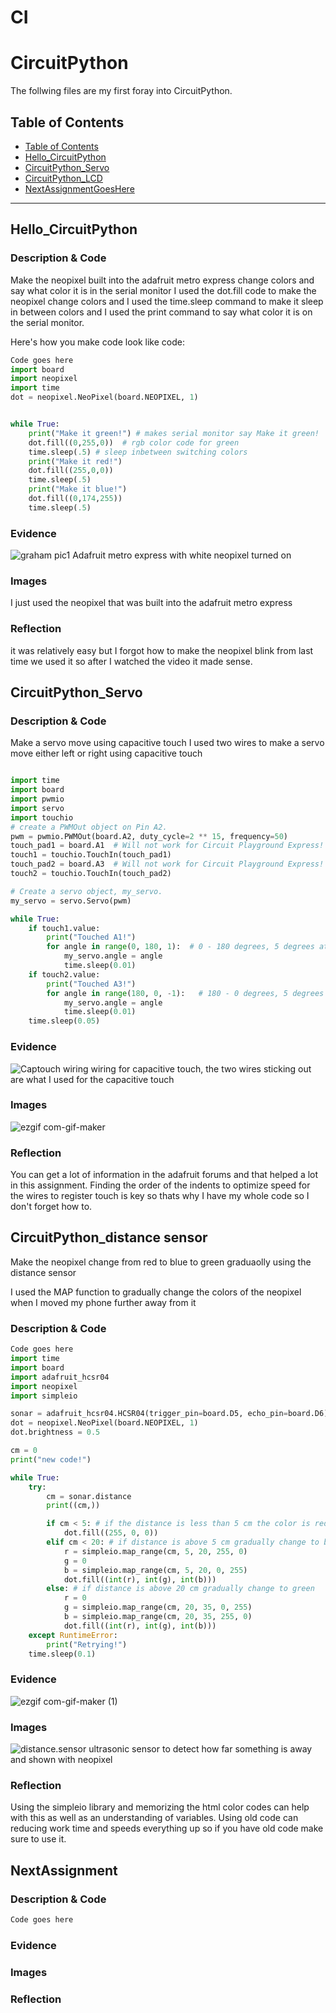 # CI
# CircuitPython
 The follwing files are my first foray into CircuitPython.
## Table of Contents
* [Table of Contents](#TableOfContents)
* [Hello_CircuitPython](#Hello_CircuitPython)
* [CircuitPython_Servo](#CircuitPython_Servo)
* [CircuitPython_LCD](#CircuitPython_LCD)
* [NextAssignmentGoesHere](#NextAssignment)
---

## Hello_CircuitPython

### Description & Code
Make the neopixel built into the adafruit metro express change colors and say what color it is in the serial monitor 
I used the dot.fill code to make the neopixel change colors and I used the time.sleep command to make it sleep in between colors and I used the print command to say what color it is on the serial monitor.

Here's how you make code look like code:

```python
Code goes here
import board
import neopixel
import time
dot = neopixel.NeoPixel(board.NEOPIXEL, 1)


while True:
    print("Make it green!") # makes serial monitor say Make it green!
    dot.fill((0,255,0))  # rgb color code for green
    time.sleep(.5) # sleep inbetween switching colors
    print("Make it red!")
    dot.fill((255,0,0))
    time.sleep(.5)
    print("Make it blue!")
    dot.fill((0,174,255))
    time.sleep(.5)
```


### Evidence
![graham pic1](https://i.ytimg.com/vi/X_TXoVbq9oo/maxresdefault.jpg)
Adafruit metro express with white neopixel turned on
### Images
I just used the neopixel that was built into the adafruit metro express
### Reflection
it was relatively easy but I forgot how to make the neopixel blink from last time we used it so after I watched the video it made sense.




## CircuitPython_Servo

### Description & Code
Make a servo move using capacitive touch
I used two wires to make a servo move either left or right using capacitive touch
```python

import time
import board
import pwmio
import servo
import touchio
# create a PWMOut object on Pin A2.
pwm = pwmio.PWMOut(board.A2, duty_cycle=2 ** 15, frequency=50)
touch_pad1 = board.A1  # Will not work for Circuit Playground Express!
touch1 = touchio.TouchIn(touch_pad1)
touch_pad2 = board.A3  # Will not work for Circuit Playground Express!
touch2 = touchio.TouchIn(touch_pad2)

# Create a servo object, my_servo.
my_servo = servo.Servo(pwm)

while True:
    if touch1.value:
        print("Touched A1!")
        for angle in range(0, 180, 1):  # 0 - 180 degrees, 5 degrees at a time. # moves servo one direction 180 degrees when I touch a wire
            my_servo.angle = angle
            time.sleep(0.01)
    if touch2.value:
        print("Touched A3!")
        for angle in range(180, 0, -1):   # 180 - 0 degrees, 5 degrees at a time. # moves servo another direction 180 degrees when I touch a wire
            my_servo.angle = angle
            time.sleep(0.01)
    time.sleep(0.05)

```

### Evidence
![Captouch wiring](https://user-images.githubusercontent.com/71406930/133624920-48544cc9-975f-4714-98aa-9c8a3528aef3.png)
wiring for capacitive touch, the two wires sticking out are what I used for the capacitive touch
### Images
![ezgif com-gif-maker](https://user-images.githubusercontent.com/71406930/133623520-758b1186-d83c-476a-808e-5f681fed7ae7.gif)

### Reflection
You can get a lot of information in the adafruit forums and that helped a lot in this assignment. Finding the order of the indents to optimize speed for the wires to register touch is key so thats why I have my whole code so I don't forget how to.



## CircuitPython_distance sensor
Make the neopixel change from red to blue to green graduaolly using the distance sensor

I used the MAP function to gradually change the colors of the neopixel when I moved my phone further away from it
### Description & Code

```python
Code goes here
import time
import board
import adafruit_hcsr04
import neopixel
import simpleio

sonar = adafruit_hcsr04.HCSR04(trigger_pin=board.D5, echo_pin=board.D6) # pins for ultrasonic sensor
dot = neopixel.NeoPixel(board.NEOPIXEL, 1)
dot.brightness = 0.5

cm = 0
print("new code!")

while True:
    try:
        cm = sonar.distance
        print((cm,))

        if cm < 5: # if the distance is less than 5 cm the color is red
            dot.fill((255, 0, 0))
        elif cm < 20: # if distance is above 5 cm gradually change to blue until 20 cm
            r = simpleio.map_range(cm, 5, 20, 255, 0)
            g = 0
            b = simpleio.map_range(cm, 5, 20, 0, 255)
            dot.fill((int(r), int(g), int(b)))
        else: # if distance is above 20 cm gradually change to green
            r = 0
            g = simpleio.map_range(cm, 20, 35, 0, 255)
            b = simpleio.map_range(cm, 20, 35, 255, 0)
            dot.fill((int(r), int(g), int(b)))
    except RuntimeError:
        print("Retrying!")
    time.sleep(0.1)

```

### Evidence
![ezgif com-gif-maker (1)](https://user-images.githubusercontent.com/71406930/134513956-0c523336-479d-4557-9cab-a61886148155.gif)
### Images
![distance.sensor](https://user-images.githubusercontent.com/71406930/134190731-f80e0f4c-b342-412d-a34d-da1487bf9d50.png)
ultrasonic sensor to detect how far something is away and shown with neopixel
### Reflection
Using the simpleio library and memorizing the html color codes can help with this as well as an understanding of variables. Using old code can reducing work time and speeds everything up so if you have old code make sure to use it.




## NextAssignment

### Description & Code

```python
Code goes here

```

### Evidence

### Images

### Reflection
